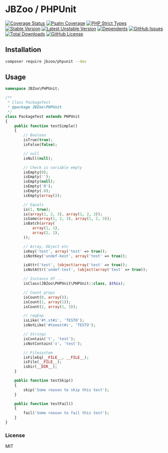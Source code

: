 # JBZoo / PHPUnit

[![Coverage Status](https://coveralls.io/repos/JBZoo/PHPUnit/badge.svg)](https://coveralls.io/github/JBZoo/PHPUnit)    [![Psalm Coverage](https://shepherd.dev/github/JBZoo/PHPUnit/coverage.svg)](https://shepherd.dev/github/JBZoo/PHPUnit)    [![PHP Strict Types](https://img.shields.io/badge/strict__types-%3D1-brightgreen)](https://www.php.net/manual/en/language.types.declarations.php#language.types.declarations.strict)    
[![Stable Version](https://poser.pugx.org/jbzoo/phpunit/version)](https://packagist.org/packages/jbzoo/phpunit)    [![Latest Unstable Version](https://poser.pugx.org/jbzoo/phpunit/v/unstable)](https://packagist.org/packages/jbzoo/phpunit)    [![Dependents](https://poser.pugx.org/jbzoo/phpunit/dependents)](https://packagist.org/packages/jbzoo/phpunit/dependents?order_by=downloads)    [![GitHub Issues](https://img.shields.io/github/issues/jbzoo/phpunit)](https://github.com/JBZoo/PHPUnit/issues)    [![Total Downloads](https://poser.pugx.org/jbzoo/phpunit/downloads)](https://packagist.org/packages/jbzoo/phpunit/stats)    [![GitHub License](https://img.shields.io/github/license/jbzoo/phpunit)](https://github.com/JBZoo/PHPUnit/blob/master/LICENSE)



## Installation

```sh
composer require jbzoo/phpunit --dev
```


## Usage

```php
namespace JBZoo\PHPUnit;

/**
 * Class PackageTest
 * @package JBZoo\PHPUnit
 */
class PackageTest extends PHPUnit
{
    public function testSimple()
    {
        // Boolean
        isTrue(true);
        isFalse(false);

        // null
        isNull(null);

        // Check is variable empty
        isEmpty(0);
        isEmpty('');
        isEmpty(null);
        isEmpty('0');
        isEmpty(.0);
        isEmpty(array());

        // Equals
        is(1, true);
        is(array(1, 2, 3), array(1, 2, 3));
        isSame(array(1, 2, 3), array(1, 2, 3));
        isBatch(array(
            array(1, 1),
            array(2, 2),
        ));

        // Array, Object etc
        isKey('test', array('test' => true));
        isNotKey('undef-kest', array('test' => true));

        isAttr('test', (object)array('test' => true));
        isNotAttr('undef-test', (object)array('test' => true));

        // Instance Of ...
        isClass(JBZoo\PHPUnit\PHPUnit::class, $this);

        // Count props
        isCount(0, array());
        isCount(1, array(1));
        isCount(2, array(1, 3));

        // regExp
        isLike('#t.st#i', 'TESTO');
        isNotLike('#teeest#i', 'TESTO');

        // Strings
        isContain('t', 'test');
        isNotContain('x', 'test');

        // Filesystem
        isFileEq(__FILE__, __FILE__);
        isFile(__FILE__);
        isDir(__DIR__);
    }

    public function testSkip()
    {
        skip('Some reason to skip this test');
    }

    public function testFail()
    {
        fail('Some reason to fail this test');
    }
}
```

### License

MIT
